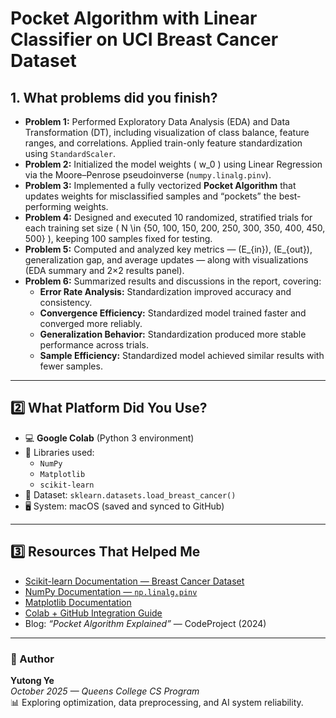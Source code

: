 # Pocket Algorithm with Linear Classifier on UCI Breast Cancer Dataset

## 1. What problems did you finish?
- **Problem 1:** Performed Exploratory Data Analysis (EDA) and Data Transformation (DT), including visualization of class balance, feature ranges, and correlations. Applied train-only feature standardization using `StandardScaler`.
- **Problem 2:** Initialized the model weights \( w_0 \) using Linear Regression via the Moore–Penrose pseudoinverse (`numpy.linalg.pinv`).
- **Problem 3:** Implemented a fully vectorized **Pocket Algorithm** that updates weights for misclassified samples and “pockets” the best-performing weights.
- **Problem 4:** Designed and executed 10 randomized, stratified trials for each training set size \( N \in \{50, 100, 150, 200, 250, 300, 350, 400, 450, 500\} \), keeping 100 samples fixed for testing.
- **Problem 5:** Computed and analyzed key metrics — \(E_{in}\), \(E_{out}\), generalization gap, and average updates — along with visualizations (EDA summary and 2×2 results panel).
- **Problem 6:** Summarized results and discussions in the report, covering:
  - **Error Rate Analysis:** Standardization improved accuracy and consistency.  
  - **Convergence Efficiency:** Standardized model trained faster and converged more reliably.  
  - **Generalization Behavior:** Standardization produced more stable performance across trials.  
  - **Sample Efficiency:** Standardized model achieved similar results with fewer samples.

---

## 2️⃣ What Platform Did You Use?

- 💻 **Google Colab** (Python 3 environment)
- 🧠 Libraries used:
  - `NumPy`
  - `Matplotlib`
  - `scikit-learn`
- 🧭 Dataset: `sklearn.datasets.load_breast_cancer()`
- 🖥️ System: macOS (saved and synced to GitHub)

---

## 3️⃣ Resources That Helped Me

- [Scikit-learn Documentation — Breast Cancer Dataset](https://scikit-learn.org/stable/datasets/toy_dataset.html#breast-cancer-dataset)
- [NumPy Documentation — `np.linalg.pinv`](https://numpy.org/doc/stable/reference/generated/numpy.linalg.pinv.html)
- [Matplotlib Documentation](https://matplotlib.org/stable/api/_as_gen/matplotlib.pyplot.html)
- [Colab + GitHub Integration Guide](https://colab.research.google.com/github)
- Blog: *“Pocket Algorithm Explained”* — CodeProject (2024)

---

### 🧩 Author
**Yutong Ye**  
*October 2025 — Queens College CS Program*  
📊 Exploring optimization, data preprocessing, and AI system reliability.
